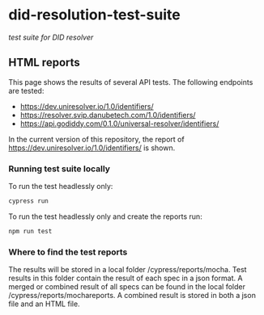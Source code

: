 # did-resolution-test-suite
_test suite for DID resolver_

## HTML reports

This page shows the results of several API tests. The following endpoints are tested:
- https://dev.uniresolver.io/1.0/identifiers/
- https://resolver.svip.danubetech.com/1.0/identifiers/
- https://api.godiddy.com/0.1.0/universal-resolver/identifiers/

In the current version of this repository, the report of https://dev.uniresolver.io/1.0/identifiers/ is shown. 

### Running test suite locally

To run the test headlessly only:
```markdown
cypress run
```

To run the test headlessly only and create the reports run: 

```markdown
npm run test
```


### Where to find the test reports
The results will be stored in a local folder /cypress/reports/mocha. Test results in this folder contain the result of each spec in a json format. A merged or combined result of all specs can be found in the local folder /cypress/reports/mochareports. A combined result is stored in both a json file and an HTML file. 

